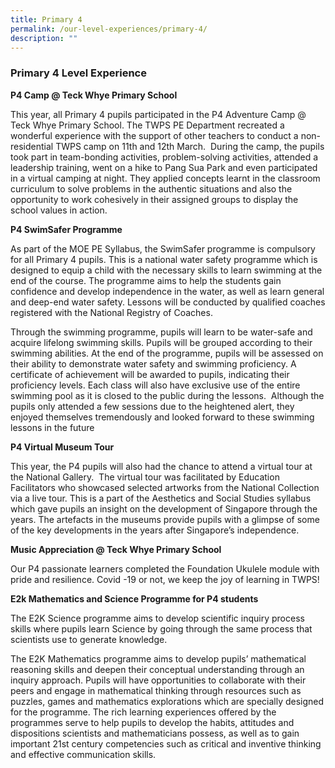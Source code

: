 ```yaml
---
title: Primary 4
permalink: /our-level-experiences/primary-4/
description: ""
---
```

### Primary 4 Level Experience
**P4 Camp @ Teck Whye Primary School**

This year, all Primary 4 pupils participated in the P4 Adventure Camp @ Teck Whye Primary School. The TWPS PE Department recreated a wonderful experience with the support of other teachers to conduct a non-residential TWPS camp on 11th and 12th March.  During the camp, the pupils took part in team-bonding activities, problem-solving activities, attended a leadership training, went on a hike to Pang Sua Park and even participated in a virtual camping at night. They applied concepts learnt in the classroom curriculum to solve problems in the authentic situations and also the opportunity to work cohesively in their assigned groups to display the school values in action. 

**P4 SwimSafer Programme**

As part of the MOE PE Syllabus, the SwimSafer programme is compulsory for all Primary 4 pupils. This is a national water safety programme which is designed to equip a child with the necessary skills to learn swimming at the end of the course. The programme aims to help the students gain confidence and develop independence in the water, as well as learn general and deep-end water safety. Lessons will be conducted by qualified coaches registered with the National Registry of Coaches. 

Through the swimming programme, pupils will learn to be water-safe and acquire lifelong swimming skills. Pupils will be grouped according to their swimming abilities. At the end of the programme, pupils will be assessed on their ability to demonstrate water safety and swimming proficiency. A certificate of achievement will be awarded to pupils, indicating their proficiency levels. Each class will also have exclusive use of the entire swimming pool as it is closed to the public during the lessons.  Although the pupils only attended a few sessions due to the heightened alert, they enjoyed themselves tremendously and looked forward to these swimming lessons in the future

**P4 Virtual Museum Tour**

This year, the P4 pupils will also had the chance to attend a virtual tour at the National Gallery.  The virtual tour was facilitated by Education Facilitators who showcased selected artworks from the National Collection via a live tour. This is a part of the Aesthetics and Social Studies syllabus which gave pupils an insight on the development of Singapore through the years. The artefacts in the museums provide pupils with a glimpse of some of the key developments in the years after Singapore’s independence.

**Music Appreciation @ Teck Whye Primary School**

Our P4 passionate learners completed the Foundation Ukulele module with pride and resilience. Covid -19 or not, we keep the joy of learning in TWPS!

**E2k Mathematics and Science Programme for P4 students**

The E2K Science programme aims to develop scientific inquiry process skills where pupils learn Science by going through the same process that scientists use to generate knowledge. 

The E2K Mathematics programme aims to develop pupils’ mathematical reasoning skills and deepen their conceptual understanding through an inquiry approach. Pupils will have opportunities to collaborate with their peers and engage in mathematical thinking through resources such as puzzles, games and mathematics explorations which are specially designed for the programme. The rich learning experiences offered by the programmes serve to help pupils to develop the habits, attitudes and dispositions scientists and mathematicians possess, as well as to gain important 21st century competencies such as critical and inventive thinking and effective communication skills.
